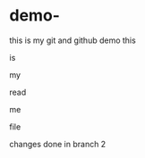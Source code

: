 # demo-
this is my git and github demo
this


is



my



read


me



file




changes done in branch 2
